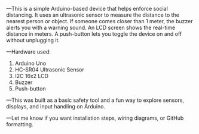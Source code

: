 —This is a simple Arduino-based device that helps enforce social distancing. It uses an ultrasonic sensor to measure the distance to the nearest person or object. If someone comes closer than 1 meter, the buzzer alerts you with a warning sound. An LCD screen shows the real-time distance in meters. A push-button lets you toggle the device on and off without unplugging it.

—Hardware used:

1. Arduino Uno
2. HC-SR04 Ultrasonic Sensor
3. I2C 16x2 LCD
4. Buzzer
5. Push-button

—This was built as a basic safety tool and a fun way to explore sensors, displays, and input handling on Arduino.

—Let me know if you want installation steps, wiring diagrams, or GitHub formatting.
